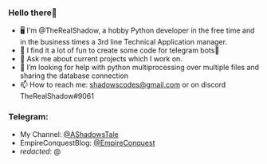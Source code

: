 ### Hello there👀
- 🖥️ I'm @TheRealShadow, a hobby Python developer in the free time and in the business times a 3rd line Technical Application manager.
- 📜 I find it a lot of fun to create some code for telegram bots🤖
- 💬 Ask me about current projects which I work on.
- 🤔 I’m looking for help with python multiprocessing over multiple files and sharing the database connection
- 📫 How to reach me: shadowscodes@gmail.com or on discord TheRealShadow#9061

### Telegram:
- My Channel: [@AShadowsTale](t.me/AShadowsTale)
- EmpireConquestBlog: [@EmpireConquest](t.me/EmpireConquest)
- _redacted_: @


<!--
**TheRealShadow/TheRealShadow** is a ✨ _special_ ✨ repository because its `README.md` (this file) appears on your GitHub profile.

Here are some ideas to get you started:

- 🔭 I’m currently working on ...
- 🌱 I’m currently learning ...
- 👯 I’m looking to collaborate on ...
- 🤔 I’m looking for help with ...
- 💬 Ask me about ...
- 📫 How to reach me: ...
- 😄 Pronouns: ...
- ⚡ Fun fact: ...
-->

